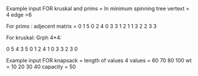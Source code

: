 
Example input FOR kruskal and prims =
In minimum spinning tree 
vertext = 4 
edge =6

For prims :
adjecent matrix = 
0 1 5
0 2 4
0 3 3
1 2 1
1 3 2
2 3 3

For kruskal:
Grph 4*4:

0 5 4 3
5 0 1 2
4 1 0 3
3 2 3 0

Example input FOR knapsack =
length of values 4
values = 60 70 80 100
wt = 10 20 30 40
capacity = 50 

